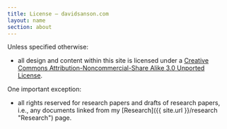 ```yaml
---
title: License — davidsanson.com
layout: name
section: about
---
```


Unless specified otherwise:

+   all design and content within this site is licensed under a [Creative Commons Attribution-Noncommercial-Share Alike 3.0 Unported License](http://creativecommons.org/licenses/by-nc-sa/3.0/ "License"). 

One important exception:

+   all rights reserved for research papers and drafts of research papers, i.e., any documents linked from my [Research]({{ site.url }}/research "Research") page.
